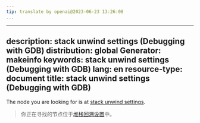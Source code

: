 ```yaml
---
tip: translate by openai@2023-06-23 13:26:08
...
```

---
description: stack unwind settings (Debugging with GDB)
distribution: global
Generator: makeinfo
keywords: stack unwind settings (Debugging with GDB)
lang: en
resource-type: document
title: stack unwind settings (Debugging with GDB)
---

The node you are looking for is at [stack unwind settings](Calling.html#stack-unwind-settings).

> 你正在寻找的节点位于[堆栈回溯设置](Calling.html#stack-unwind-settings)中。
